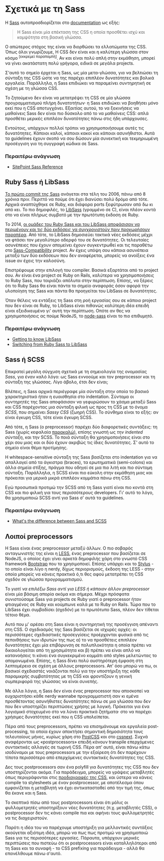 
# Σχετικά με τη Sass

Η [Sass](http://sass-lang.com) αυτοπροσδιορίζεται στο [documentation](http://sass-lang.com/documentation/file.SASS_REFERENCE.html) ως εξής:

> Η Sass είναι μία επέκταση της CSS η οποία προσθέτει ισχύ και κομψότητα στη βασική γλώσσα.

Ο απώτερος στόχος της είναι να διορθώσει τα ελλατώματα της CSS. Όπως όλοι γνωρίζουμε, Η CSS δεν είναι και η καλύτερη γλώσσα στον κόσμο <sup>[εκκρεμεί παραπομπή]</sup>. Αν και είναι πολύ απλή στην εκμάθηση, μπορεί να γίνει ακατάστατη πολύ γρήγορα, ειδικά σε μεγάλα projects.

Σ'αυτό το σημείο έρχεται η Sass, ως μία μετα-γλώσσα, για να βελτιώσει τη σύνταξη της CSS ώστε να της παρέχει επιπλέον δυνατότητες και βολικά εργαλεία. Παράλληλα, η Sass επιδιώκει να παραμείνει συντηρητική σε σχέση με τη γλώσσα CSS.

Το ζητούμενο δεν είναι να μετατρέψει τη CSS σε μία γλώσσα προγραμματισμού πλήρη δυνατοτήτων· η Sass επιδιώκει να βοηθήσει μόνο εκεί που η CSS αποτυγχάνει. Εξαιτίας αυτού, το να ξεκινήσεις να μαθαίνεις Sass δεν είναι πιο δύσκολο από το να μαθαίνεις CSS: απλά προσθέτει μερικές επιπλέον δυνατότητες πάνω στις ήδη υπάρχουσες.

Εντούτοις, υπάρχουν πολλοί τρόποι να χρησιμοποιήσουμε αυτές τις δυνατότητες. Κάποιοι καλοί, κάποιοι κακοί και κάποιοι ασυνήθιστοι. Αυτά τα guidelines έχουν σκοπό να σου δώσουν μία συνεκτική και τεκμηριωμένη προσέγγιση για τη συγγραφή κώδικα σε Sass.

### Περαιτέρω ανάγνωση

* [SitePoint Sass Reference](http://sitepoint.com/sass-reference/)

## Ruby Sass ή LibSass

[Το πρώτο commit της Sass](https://github.com/hcatlin/sass/commit/fa5048ba405619273e474a50400c7243fbff54fe) ανάγεται στα τέλη του 2006, πάνω από 8 χρόνια πριν. Περιττό να πούμε ότι έχει διανύσει πολύ δρόμο από τότε. Αρχικά αναπτύχθηκε σε Ruby, και διάφορα ports ξεφύτρωσαν από δω κι από κει. Το πιο δημοφιλές, το [LibSass](https://github.com/sass/libsass) (γραμμένο σε C), είναι πλέον κοντά στο να είναι πλήρως συμβατό με την πρωτότυπη έκδοση σε Ruby.

Το 2014, [οι ομάδες του Ruby Sass και του LibSass αποφάσισαν να περιμένουν και τις δύο εκδόσεις να συγχρονιστούν πριν προχωρήσουν παραπέρα](https://github.com/sass/libsass/wiki/The-LibSass-Compatibility-Plan). Από τότε, το LibSass δημοσιεύει τακτικά νέες εκδόσεις μέχρι να φτάσει τον μεγαλύτερο αδερφό του σε δυνατότητες. Οι τελευταίες ασυνέπειες που έχουν απομείνει έχουν συγκεντρωθεί και τις παραθέτω στο [Sass-Compatibility](http://sass-compatibility.github.io) project. Αν έχεις υπόψη σου κάποια ασυνέπεια μεταξύ των δύο εκδόσεων που δεν αναφέρεται, μπορείς να ανοίξεις ένα issue αν έχεις την καλοσύνη.

Επιστρέφουμε στην επιλογή του compiler. Βασικά εξαρτάται από το project σου. Αν είναι ένα project σε Ruby on Rails, καλύτερα να χρησιμοποιήσεις το Ruby Sass, που ταιριάζει απόλυτα στην περίπτωση. Επίσης, να ξέρεις ότι το Ruby Sass θα είναι πάντα το σημείο αναφοράς όσον αφορά την υλοποίηση της Sass και πάντα θα προηγείται του LibSass σε δυνατότητες.

Όταν θέλεις να εντάξεις τη Sass στη ροή εργασίας σου σε κάποιο project που δεν είναι σε Ruby, το LibSass είναι πιθανώς καλύτερη ιδέα επειδή είναι εξειδικευμένο γι' αυτή την περίπτωση. Οπότε αν θες να χρησιμοποιήσεις ας πούμε NodeJS, το [node-sass](https://github.com/sass/node-sass) είναι το πιο επιθυμητό.

### Περαιτέρω ανάγνωση

* [Getting to know LibSass](http://webdesign.tutsplus.com/articles/getting-to-know-libsass--cms-23114)
* [Switching from Ruby Sass to LibSass](http://www.sitepoint.com/switching-ruby-sass-libsass/)

## Sass ή SCSS

Επικρατεί μεγάλη σύγχυση σχετικά με τη σημειολογία της ονομασίας *Sass*, για έναν καλό λόγο: ως Sass εννοούμε και τον preprocessor και τη σύνταξη της γλώσσας. Λίγο άβολο, έτσι δεν είναι;

Βλέπεις, η Sass αρχικά περιέγραφε μία σύνταξη στην οποία το βασικό χαρακτηριστικό ήταν η ευαισθησία στο indentation. Σύντομα οι συντηρητές της Sass αποφάσισαν να γεφυρώσουν το χάσμα μεταξύ Sass και CSS παρέχοντας μια σύνταξη φιλική ως προς τη CSS με το όνομα *SCSS*, που σημαίνει *Sassy CSS* (ζωηρή CSS). Το σύνθημα είναι το εξής: αν είναι έγκυρη CSS, τότε είναι έγκυρη SCSS.

Από τότε, η Sass (ο preprocessor) παρέχει δύο διαφορετικές συντάξεις: τη Sass (χωρίς κεφαλαία [παρακαλώ](http://sassnotsass.com)), επίσης γνωστή ως *την indented σύνταξη*, και την SCSS. Το ποιά σύνταξη θα χρησιμοποιήσεις είναι στο χέρι σου μιας και οι δύο έχουν ακριβώς τις ίδιες δυνατότητες. Σ' αυτό το σημείο είναι θέμα προτίμησης.

Η whitespace-sensitive σύνταξη της Sass βασίζεται στο indentation για να απαλλαγεί από τα άγκιστρα (braces), τα ερωτηματικά (semi-colons) και άλλα σημεία στίξης, πράγμα που οδηγεί σε μια πιο λιτή και πιο σύντομη σύνταξη. Παράλληλα, η SCSS είναι πιο εύκολη στην εκμάθηση μιας και πρόκειται για μερικά μικρά επιπλέον κομμάτια πάνω στη CSS.

Εγώ προσωπικά προτιμώ την SCSS από τη Sass γιατί είναι πιο κοντά στη CSS και πιο φιλική για τους περισσότερους developers. Γι' αυτό το λόγο, θα χρησιμοποιώ SCSS αντί για Sass σ' αυτά τα guidelines.

### Περαιτέρω ανάγνωση

* [What's the difference between Sass and SCSS](http://www.sitepoint.com/whats-difference-sass-scss/)

## Λοιποί preprocessors

Η Sass είναι ένας preprocessor μεταξύ άλλων. Ο πιο σοβαρός ανταγωνιστής της είναι η [LESS](http://lesscss.org/), ένας preprocessor που βασίζεται σε NodeJS, ο οποίος έχει γίνει αρκετά δημοφιλής χάρη στο γνωστό CSS framework [Bootstrap](http://getbootstrap.com/) που το χρησιμοποιεί. Επίσης υπάρχει και το [Stylus](http://learnboost.github.io/stylus/) - το οποίο είναι λίγο η nerdy, δίχως περιορισμούς, έκδοση της LESS - στην οποία μπορείς να κάνεις πρακτικά ό,τι θες αφού μετατρέπει τη CSS σχεδόν σε γλώσσα προγραμματισμού.

Το *γιατί να επιλέξω Sass αντί για LESS ή κάποιον άλλον preprocessor* είναι μία βάσιμη απορία ακόμα και σήμερα. Μέχρι πρόσφατα συνιστούσαμε Sass για projects σε Ruby γιατί ο preprocessor ήταν φτιαγμένος σε Ruby και κούμπωνε καλά με το Ruby on Rails. Τώρα που το LibSass έχει συμβαδίσει (σχεδόν) με το πρωτότυπο Sass, πλέον δεν τίθεται τέτοιο θέμα.

Αυτό που μ' αρέσει στη Sass είναι η συντηρητική της προσέγγιση απέναντι στη CSS. Ο σχεδιασμός της Sass βασίζεται σε ισχυρές αρχές: οι περισσότερες σχεδιαστικές προσεγγίσεις προέρχονται φυσικά από τις πεποιθήσεις των ιδρυτών της πως α) το να προσθέτεις επιπλέον δυνατότητες έχει μία επιβάρυνση σε πολυπλοκότητα η οποία πρέπει να δικαιολογείται από τη χρησιμότητα και β) πρέπει να είναι απλό να κατανοήσεις τι κάνει ένα συγκεκριμένο κομμάτι από styles μελετώντας το απομονωμένα. Επίσης, η Sass δίνει πολύ αυστηρότερη έμφαση στη λεπτομέρεια σε σχέση με άλλους preprocessors. Απ' όσο μπορώ να πω, οι βασικοί σχεδιαστές νοιάζονται πολύ για την υποστήριξη της κάθε παραμικρής συμβατότητας με τη CSS και φροντίζουν η γενική συμπεριφορά της γλώσσας να είναι συνεπής.

Με άλλα λόγια, η Sass δεν είναι ένας preprocessor που αποσκοπεί να ευχαριστήσει κάθε nerdy wannabe προγραμματιστή σαν κι εμένα προσθέτοντας ασυνήθιστες δυνατότητες πάνω σε μια γλώσσα που δεν που δεν υποστηρίζει περιπτώσεις χρήσης με λογική. Πρόκειται για ένα λογισμικό στοχευμένο στο να λύνει πρακτικά ζητήματα· στο να παρέχει χρήσιμες δυνατότητες εκεί που η CSS υπολείπεται.

Πέρα από τους preprocessors, πρέπει να επισημάνουμε και εργαλεία post-processing, τα οποία έχουν αποκτήσει σημαντική δημοσιότητα τους τελευταίους μήνες, κυρίως χάρη στο [PostCSS](https://github.com/postcss/postcss) και στο [cssnext](https://cssnext.github.io/). Συχνά αναφέρονται ως «postprocessors» επειδή κάνουν transpile επερχόμενες συντακτικές αλλαγές σε τωρινή CSS. Πέρα απ' αυτό, είναι πάνω κάτω ισοδύναμοι με τους preprocessors με την εξαίρεση ότι δεν παρέχουν τίποτα περισσότερο από επερχόμενες συντακτικές δυνατότητες της CSS.

Δες τους postprocessors σαν ένα polyfill για δυνατότητες της CSS που δεν υποστηρίζονται ακόμα. Για παράδειγμα, μπορείς να γράψεις μεταβλητές όπως περιγράφονται στις [προδιαγραφές της CSS](http://dev.w3.org/csswg/css-variables/), και ύστερα να κάνεις compile τα stylesheets με έναν postprocessor, με αποτέλεσμα όπου εμφανίζεται η μεταβλητή να έχει αντικατασταθεί από την τιμή της, όπως θα έκανε και η Sass.

Το σκεπτικό πίσω από τους postprocessors είναι ότι μόλις οι φυλλομετρητές υποστηρίξουν νέες δυνατότητες (π.χ. μεταβλητές CSS), ο postprocessor δεν τις κάνει compile πια και αφήνει τους φυλλομετρητές να τις διαχειριστούν.

Παρότι η ιδέα του να παρέχουμε υποστήριξη για μελλοντικές συντάξεις ακούγεται αξιότιμη ιδέα, μπορώ να πως πως προτιμώ να χρησιμοποιώ Sass για τις περισσότερες εργασίες. Πάραυτα, υπάρχουν μερικές περιπτώσεις που πιστεύω ότι οι postprocessors είναι καταλληλότεροι από τη Sass και τα συναφή - το CSS prefixing για παράδειγμα - αλλά θα επανέλθουμε πάνω σ'αυτό.

